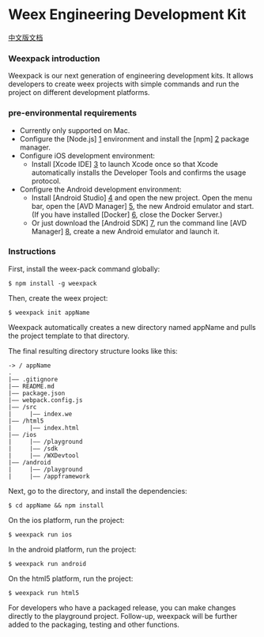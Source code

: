 # Weex Engineering Development Kit

[中文版文档](./README.md)

### Weexpack introduction
Weexpack is our next generation of engineering development kits. It allows developers to create weex projects with simple commands and run the project on different development platforms.

### pre-environmental requirements

- Currently only supported on Mac.
- Configure the [Node.js] [1] environment and install the [npm] [2] package manager.
- Configure iOS development environment:
    - Install [Xcode IDE] [3] to launch Xcode once so that Xcode automatically installs the Developer Tools and confirms the usage protocol.
- Configure the Android development environment:
    - Install [Android Studio] [4] and open the new project. Open the menu bar, open the [AVD Manager] [5], the new Android emulator and start. (If you have installed [Docker] [6], close the Docker Server.)
    - Or just download the [Android SDK] [7], run the command line [AVD Manager] [8], create a new Android emulator and launch it.

### Instructions

First, install the weex-pack command globally:

    $ npm install -g weexpack

Then, create the weex project:

    $ weexpack init appName

Weexpack automatically creates a new directory named appName and pulls the project template to that directory.

The final resulting directory structure looks like this:

    -> / appName
    .
    |—— .gitignore
    |—— README.md
    |—— package.json
    |—— webpack.config.js
    |—— /src
    |     |—— index.we
    |—— /html5
    |     |—— index.html
    |—— /ios
    |     |—— /playground
    |     |—— /sdk
    |     |—— /WXDevtool
    |—— /android
    |     |—— /playground
    |     |—— /appframework


Next, go to the directory, and install the dependencies:

    $ cd appName && npm install

On the ios platform, run the project:

    $ weexpack run ios

In the android platform, run the project:

    $ weexpack run android

On the html5 platform, run the project:

    $ weexpack run html5

For developers who have a packaged release, you can make changes directly to the playground project. Follow-up, weexpack will be further added to the packaging, testing and other functions.


  [1]: https://nodejs.org/
  [2]: https://www.npmjs.com/
  [3]: https://itunes.apple.com/us/app/xcode/id497799835?mt=12
  [4]: https://developer.android.com/studio/install.html
  [5]: https://developer.android.com/studio/run/managing-avds.html
  [6]: https://www.docker.com/
  [7]: https://developer.android.com/studio/releases/sdk-tools.html
  [8]: https://developer.android.com/studio/run/managing-avds.html
